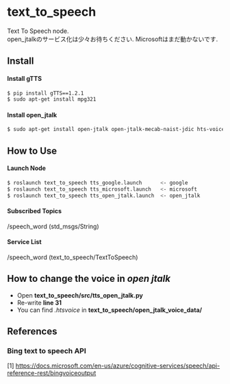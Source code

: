 # text_to_speech
Text To Speech node.  
open_jtalkのサービス化は少々お待ちください.
Microsoftはまだ動かないです.

## Install

#### Install gTTS
```bash
$ pip install gTTS==1.2.1
$ sudo apt-get install mpg321
```
#### Install open_jtalk  
```bash  
$ sudo apt-get install open-jtalk open-jtalk-mecab-naist-jdic hts-voice-nitech-jp-atr503-m001
```

## How to Use

#### Launch Node
```bash
$ roslaunch text_to_speech tts_google.launch      <- google
$ roslaunch text_to_speech tts_microsoft.launch   <- microsoft
$ roslaunch text_to_speech tts_open_jtalk.launch  <- open_jtalk
```

#### Subscribed Topics
/speech_word (std_msgs/String)

#### Service List
/speech_word (text_to_speech/TextToSpeech)

## How to change the voice in _open jtalk_
  - Open **text_to_speech/src/tts_open_jtalk.py**
  - Re-write **line 31**
  - You can find _.htsvoice_ in **text_to_speech/open_jtalk_voice_data/**

## References

### Bing text to speech API

[1] https://docs.microsoft.com/en-us/azure/cognitive-services/speech/api-reference-rest/bingvoiceoutput
